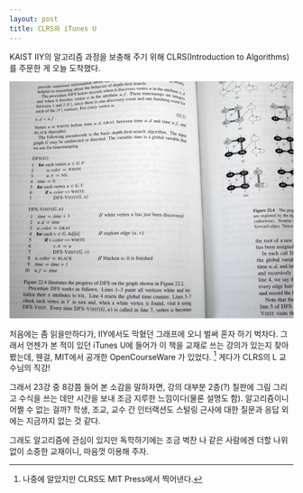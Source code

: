 ```yaml
---
layout: post
title: CLRS와 iTunes U
---
```


KAIST IIY의 알고리즘 과정을 보충해 주기 위해 CLRS(Introduction to Algorithms)를 주문한 게 오늘 도착했다.

![CLRS](/assets/clrs.png)

처음에는 좀 읽을만하다가, IIY에서도 막혔던 그래프에 오니 벌써 혼자 하기 벅차다. 그래서 언젠가 본 적이 있던 iTunes U에 들어가 이 책을 교재로 쓰는 강의가 있는지 찾아봤는데, 웬걸, MIT에서 공개한 OpenCourseWare 가 있었다. [^1] 게다가 CLRS의 L 교수님의 직강!

그래서 23강 중 8강쯤 들어 본 소감을 말하자면, 강의 대부분 2층(?) 칠판에 그림 그리고 수식을 쓰는 데만 시간을 보내 조금 지루한 느낌이다(물론 설명도 함). 알고리즘이니 어쩔 수 없는 걸까? 학생, 조교, 교수 간 인터랙션도 스털링 근사에 대한 질문과 응답 외에는 지금까지 없는 것 같다.

그래도 알고리즘에 관심이 있지만 독학하기에는 조금 벅찬 나 같은 사람에겐 더할 나위 없이 소중한 교재이니, 마음껏 이용해 주자.

[^1]: 나중에 알았지만 CLRS도 MIT Press에서 찍어낸다.
